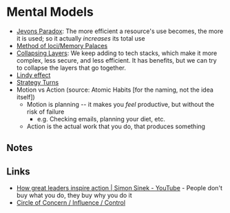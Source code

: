 # Mental Models

- [Jevons Paradox](https://en.wikipedia.org/wiki/Jevons_paradox): The more efficient a resource's use becomes, the more it is used; so it actually _increases_ its total use
- [Method of loci/Memory Palaces](https://en.wikipedia.org/wiki/Method_of_loci)
- [Collapsing Layers](https://www.swyx.io/collapsing-layers/): We keep adding to tech stacks, which make it more complex, less secure, and less efficient. It has benefits, but we can try to collapse the layers that go together.
- [Lindy effect](https://en.wikipedia.org/wiki/Lindy_effect)
- [Strategy Turns](https://www.swyx.io/strategy-turns/)
- Motion vs Action (source: Atomic Habits [for the naming, not the idea itself])
  - Motion is planning -- it makes you _feel_ productive, but without the risk of failure
    - e.g. Checking emails, planning your diet, etc.
  - Action is the actual work that you do, that produces something

## Notes

## Links

- [How great leaders inspire action | Simon Sinek - YouTube](https://www.youtube.com/watch?v=qp0HIF3SfI4&feature=youtu.be) - People don't buy what you do, they buy why you do it
- [Circle of Concern / Influence / Control](https://www.solutionsiq.com/resource/blog-post/getting-in-control-focusing-on-the-right-things/?utm_campaign=swyx%27s%20newsletter&utm_medium=email&utm_source=Revue%20newsletter)
